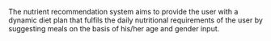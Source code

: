 The nutrient recommendation system aims to provide the user with a dynamic diet plan that fulfils the daily nutritional requirements of the user by suggesting meals on the basis of his/her age and gender input.